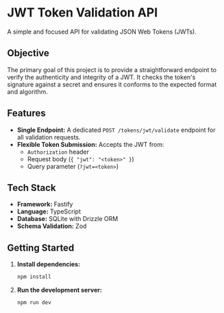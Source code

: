 # JWT Token Validation API

A simple and focused API for validating JSON Web Tokens (JWTs).

## Objective

The primary goal of this project is to provide a straightforward endpoint to verify the authenticity and integrity of a JWT. It checks the token's signature against a secret and ensures it conforms to the expected format and algorithm.

## Features

*   **Single Endpoint:** A dedicated `POST /tokens/jwt/validate` endpoint for all validation requests.
*   **Flexible Token Submission:** Accepts the JWT from:
    *   `Authorization` header
    *   Request body (`{ "jwt": "<token>" }`)
    *   Query parameter (`?jwt=<token>`)

## Tech Stack

*   **Framework:** Fastify
*   **Language:** TypeScript
*   **Database:** SQLite with Drizzle ORM
*   **Schema Validation:** Zod

## Getting Started

1.  **Install dependencies:**
    ```bash
    npm install
    ```

2.  **Run the development server:**
    ```bash
    npm run dev
    ```